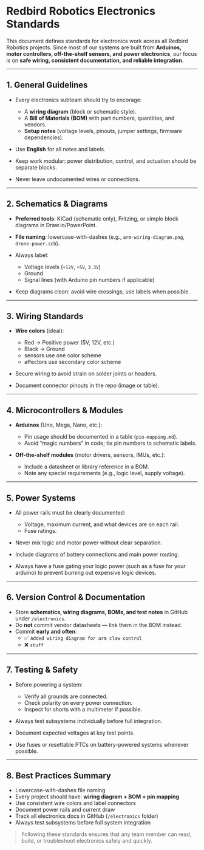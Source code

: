 # Redbird Robotics Electronics Standards

This document defines standards for electronics work across all Redbird Robotics projects. Since most of our systems are built from **Arduinos, motor controllers, off-the-shelf sensors, and power electronics**, our focus is on **safe wiring, consistent documentation, and reliable integration**.

---

## 1. General Guidelines

- Every electronics subteam should try to encorage:
  - A **wiring diagram** (block or schematic style).
  - A **Bill of Materials (BOM)** with part numbers, quantities, and vendors.
  - **Setup notes** (voltage levels, pinouts, jumper settings, firmware dependencies).

- Use **English** for all notes and labels.  
- Keep work modular: power distribution, control, and actuation should be separate blocks.  
- Never leave undocumented wires or connections.

---

## 2. Schematics & Diagrams

- **Preferred tools**: KiCad (schematic only), Fritzing, or simple block diagrams in Draw.io/PowerPoint.  
- **File naming**: lowercase-with-dashes (e.g., `arm-wiring-diagram.png`, `drone-power.sch`).  
- Always label:
  - Voltage levels (`+12V`, `+5V`, `3.3V`)  
  - Ground  
  - Signal lines (with Arduino pin numbers if applicable)  

- Keep diagrams clean: avoid wire crossings, use labels when possible.  

---

## 3. Wiring Standards

- **Wire colors** (ideal):
  - Red → Positive power (5V, 12V, etc.)  
  - Black → Ground  
  - sensors use one color scheme
  - affectors use secondary color scheme

- Secure wiring to avoid strain on solder joints or headers.  
- Document connector pinouts in the repo (image or table).  

---

## 4. Microcontrollers & Modules

- **Arduinos** (Uno, Mega, Nano, etc.):
  - Pin usage should be documented in a table (`pin-mapping.md`).
  - Avoid “magic numbers” in code; tie pin numbers to schematic labels.  

- **Off-the-shelf modules** (motor drivers, sensors, IMUs, etc.):
  - Include a datasheet or library reference in a BOM.  
  - Note any special requirements (e.g., logic level, supply voltage).  

---

## 5. Power Systems

- All power rails must be clearly documented:
  - Voltage, maximum current, and what devices are on each rail.  
  - Fuse ratings.  

- Never mix logic and motor power without clear separation.  
- Include diagrams of battery connections and main power routing.  
- Always have a fuse gating your logic power (such as a fuse for your arduino) to prevent burning out expensive logic devices.
---

## 6. Version Control & Documentation

- Store **schematics, wiring diagrams, BOMs, and test notes** in GitHub under `/electronics`.  
- Do **not** commit vendor datasheets — link them in the BOM instead.  
- Commit **early and often**:
  - ✅ `Added wiring diagram for arm claw control`  
  - ❌ `stuff`  

---

## 7. Testing & Safety

- Before powering a system:
  - Verify all grounds are connected.  
  - Check polarity on every power connection.  
  - Inspect for shorts with a multimeter if possible.  

- Always test subsystems individually before full integration.  
- Document expected voltages at key test points.  
- Use fuses or resettable PTCs on battery-powered systems whenever possible.  

---

## 8. Best Practices Summary

- Lowercase-with-dashes file naming  
- Every project should have: **wiring diagram + BOM + pin mapping**  
- Use consistent wire colors and label connectors  
- Document power rails and current draw  
- Track all electronics docs in GitHub (`/electronics` folder)  
- Always test subsystems before full system integration  

> Following these standards ensures that any team member can read, build, or troubleshoot electronics safely and quickly.
